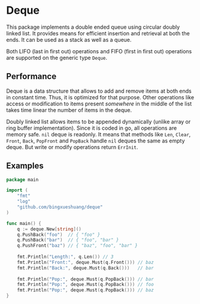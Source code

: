 # Deque

This package implements a double ended queue using circular doubly linked list.
It provides means for efficient insertion and retrieval at both the ends. It
can be used as a stack as well as a queue.

Both LIFO (last in first out) operations and FIFO (first in first out)
operations are supported on the generic type `Deque`.

## Performance

Deque is a data structure that allows to add and remove items at both ends in
constant time. Thus, it is optimized for that purpose. Other operations like
access or modification to items present *somewhere* in the middle of the list
takes time linear the number of items in the deque.

Doubly linked list allows items to be appended dynamically (unlike array or
ring buffer implementation). Since it is coded in go, all operations are
memory safe. `nil` deque is readonly. It means that methods like `Len`, `Clear`,
`Front`, `Back`, `PopFront` and `PopBack` handle `nil` deques the same as empty
deque. But write or modify operations return `ErrInit`.

## Examples

```go
package main

import (
	"fmt"
	"log"
	"github.com/bingxueshuang/deque"
)

func main() {
	q := deque.New[string]()
	q.PushBack("foo")  // { "foo" }
	q.PushBack("bar")  // { "foo", "bar" }
	q.PushFront("baz") // { "baz", "foo", "bar" }
	
	fmt.Println("Length:", q.Len()) // 3
	fmt.Println("Front:", deque.Must(q.Front())) // baz
	fmt.Println("Back:", deque.Must(q.Back()))   // bar
	
	fmt.Println("Pop:", deque.Must(q.PopBack())) // bar
	fmt.Println("Pop:", deque.Must(q.PopBack())) // foo
	fmt.Println("Pop:", deque.Must(q.PopBack())) // baz
}
```
